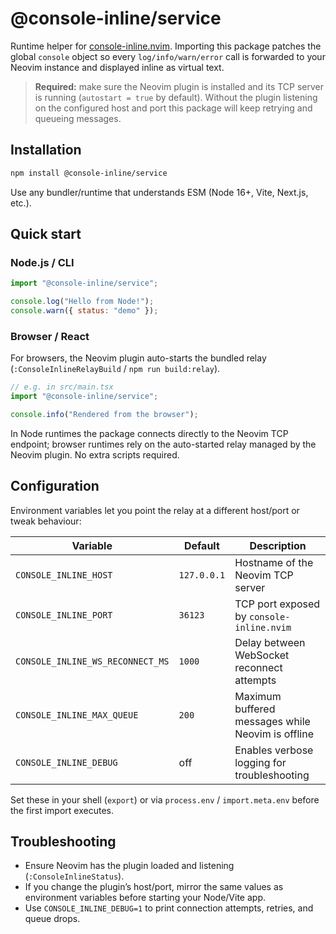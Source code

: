 # @console-inline/service

Runtime helper for [console-inline.nvim](https://github.com/comfucios/console-inline.nvim).
Importing this package patches the global `console` object so every `log/info/warn/error`
call is forwarded to your Neovim instance and displayed inline as virtual text.

> **Required:** make sure the Neovim plugin is installed and its TCP server is running
> (`autostart = true` by default). Without the plugin listening on the configured host and
> port this package will keep retrying and queueing messages.

## Installation

```bash
npm install @console-inline/service
```

Use any bundler/runtime that understands ESM (Node 16+, Vite, Next.js, etc.).

## Quick start

### Node.js / CLI

```js
import "@console-inline/service";

console.log("Hello from Node!");
console.warn({ status: "demo" });
```

### Browser / React

For browsers, the Neovim plugin auto-starts the bundled relay (`:ConsoleInlineRelayBuild` / `npm run build:relay`).

```ts
// e.g. in src/main.tsx
import "@console-inline/service";

console.info("Rendered from the browser");
```

In Node runtimes the package connects directly to the Neovim TCP endpoint; browser runtimes rely on the auto-started relay managed by the Neovim plugin. No extra scripts required.

## Configuration

Environment variables let you point the relay at a different host/port or tweak behaviour:

| Variable                         | Default     | Description                                       |
| -------------------------------- | ----------- | ------------------------------------------------- |
| `CONSOLE_INLINE_HOST`            | `127.0.0.1` | Hostname of the Neovim TCP server                 |
| `CONSOLE_INLINE_PORT`            | `36123`     | TCP port exposed by `console-inline.nvim`         |
| `CONSOLE_INLINE_WS_RECONNECT_MS` | `1000`      | Delay between WebSocket reconnect attempts        |
| `CONSOLE_INLINE_MAX_QUEUE`       | `200`       | Maximum buffered messages while Neovim is offline |
| `CONSOLE_INLINE_DEBUG`           | off         | Enables verbose logging for troubleshooting       |

Set these in your shell (`export`) or via `process.env` / `import.meta.env` before the first
import executes.

## Troubleshooting

- Ensure Neovim has the plugin loaded and listening (`:ConsoleInlineStatus`).
- If you change the plugin’s host/port, mirror the same values as environment variables
  before starting your Node/Vite app.
- Use `CONSOLE_INLINE_DEBUG=1` to print connection attempts, retries, and queue drops.
